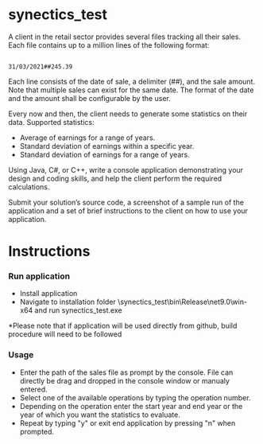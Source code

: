 # **synectics_test**

A client in the retail sector provides several files tracking all their sales. Each file contains up to a million lines of the following format:

                                                             31/03/2021##245.39

Each line consists of the date of sale, a delimiter (##), and the sale amount. Note that multiple sales can exist for the same date. The format of the date and the amount shall be configurable by the user.

Every now and then, the client needs to generate some statistics on their data. Supported statistics:
* Average of earnings for a range of years.
* Standard deviation of earnings within a specific year.
* Standard deviation of earnings for a range of years.

Using Java, C#, or C++, write a console application demonstrating your design and coding skills, and help the client perform the required calculations.

Submit your solution’s source code, a screenshot of a sample run of the application and a set of brief instructions to the client on how to use your application.

# **Instructions**
### Run application
* Install application
* Navigate to installation folder \synectics_test\bin\Release\net9.0\win-x64 and run synectics_test.exe

*Please note that if application will be used directly from github, build procedure will need to be followed

### Usage
* Enter the path of the sales file as prompt by the console. File can directly be drag and dropped in the console window or manualy entered.
* Select one of the available operations by typing the operation number.
* Depending on the operation enter the start year and end year or the year of which you want the statistics to evaluate.
* Repeat by typing "y" or exit end application by pressing "n" when prompted.
